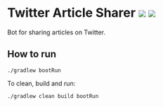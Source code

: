 # Twitter Article Sharer [![](https://travis-ci.org/mcupak/twitter-article-sharer.svg?branch=master)](https://travis-ci.org/mcupak/twitter-article-sharer) [![](https://img.shields.io/badge/license-MIT-blue.svg)](https://raw.githubusercontent.com/mcupak/twitter-article-sharer/master/LICENSE)

Bot for sharing articles on Twitter.

## How to run

```
./gradlew bootRun
```

To clean, build and run:

```
./gradlew clean build bootRun
```
